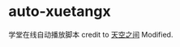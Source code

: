 # auto-xuetangx
学堂在线自动播放脚本
credit to [天空之间](https://liyin.date/2016/12/26/xuetang-auto-time/)
Modified.
